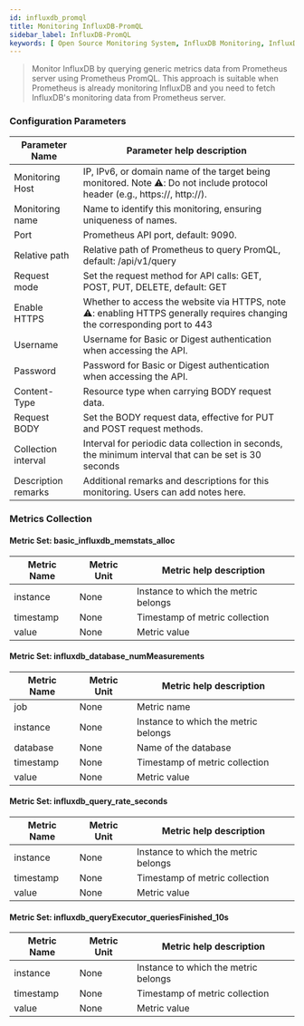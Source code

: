```yaml
---
id: influxdb_promql
title: Monitoring InfluxDB-PromQL
sidebar_label: InfluxDB-PromQL
keywords: [ Open Source Monitoring System, InfluxDB Monitoring, InfluxDB-PromQL Monitoring ]
---
```


> Monitor InfluxDB by querying generic metrics data from Prometheus server using Prometheus PromQL. This approach is suitable when Prometheus is already monitoring InfluxDB and you need to fetch InfluxDB's monitoring data from Prometheus server.

### Configuration Parameters

| Parameter Name      | Parameter help description                                                                                                 |
|---------------------|----------------------------------------------------------------------------------------------------------------------------|
| Monitoring Host     | IP, IPv6, or domain name of the target being monitored. Note ⚠️: Do not include protocol header (e.g., https://, http://). |
| Monitoring name     | Name to identify this monitoring, ensuring uniqueness of names.                                                            |
| Port                | Prometheus API port, default: 9090.                                                                                        |
| Relative path       | Relative path of Prometheus to query PromQL, default: /api/v1/query                                                        |
| Request mode        | Set the request method for API calls: GET, POST, PUT, DELETE, default: GET                                                 |
| Enable HTTPS        | Whether to access the website via HTTPS, note ⚠️: enabling HTTPS generally requires changing the corresponding port to 443 |
| Username            | Username for Basic or Digest authentication when accessing the API.                                                        |
| Password            | Password for Basic or Digest authentication when accessing the API.                                                        |
| Content-Type        | Resource type when carrying BODY request data.                                                                             |
| Request BODY        | Set the BODY request data, effective for PUT and POST request methods.                                                     |
| Collection interval | Interval for periodic data collection in seconds, the minimum interval that can be set is 30 seconds                       |
| Description remarks | Additional remarks and descriptions for this monitoring. Users can add notes here.                                         |

### Metrics Collection

#### Metric Set: basic_influxdb_memstats_alloc

| Metric Name | Metric Unit | Metric help description              |
|-------------|-------------|--------------------------------------|
| instance    | None        | Instance to which the metric belongs |
| timestamp   | None        | Timestamp of metric collection       |
| value       | None        | Metric value                         |

#### Metric Set: influxdb_database_numMeasurements

| Metric Name | Metric Unit | Metric help description              |
|-------------|-------------|--------------------------------------|
| job         | None        | Metric name                          |
| instance    | None        | Instance to which the metric belongs |
| database    | None        | Name of the database                 |
| timestamp   | None        | Timestamp of metric collection       |
| value       | None        | Metric value                         |

#### Metric Set: influxdb_query_rate_seconds

| Metric Name | Metric Unit | Metric help description              |
|-------------|-------------|--------------------------------------|
| instance    | None        | Instance to which the metric belongs |
| timestamp   | None        | Timestamp of metric collection       |
| value       | None        | Metric value                         |

#### Metric Set: influxdb_queryExecutor_queriesFinished_10s

| Metric Name | Metric Unit | Metric help description              |
|-------------|-------------|--------------------------------------|
| instance    | None        | Instance to which the metric belongs |
| timestamp   | None        | Timestamp of metric collection       |
| value       | None        | Metric value                         |

